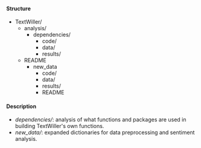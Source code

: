 #### Structure
 - TextWiller/
	 - analysis/
		 - dependencies/
			 - code/
			 - data/
			 - results/
	 - README
		 -  new_data
			 - code/
			 - data/
			 - results/
			 - README
#### Description
- *dependencies/*: analysis of what functions and packages are used in building TextWiller's own functions.
- *new_data/*: expanded dictionaries for data preprocessing and sentiment analysis.
